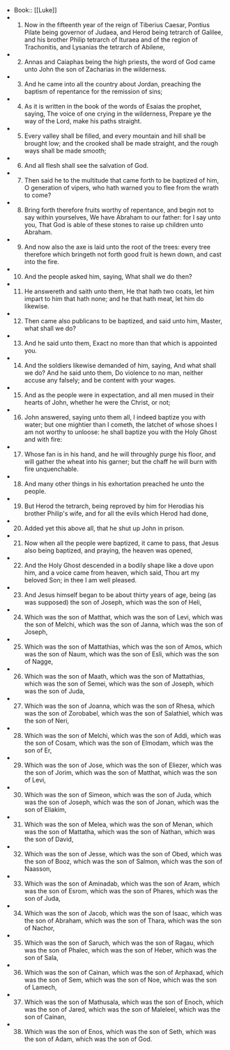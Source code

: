 - Book:: [[Luke]]
- 1. Now in the fifteenth year of the reign of Tiberius Caesar, Pontius Pilate being governor of Judaea, and Herod being tetrarch of Galilee, and his brother Philip tetrarch of Ituraea and of the region of Trachonitis, and Lysanias the tetrarch of Abilene,
- 2. Annas and Caiaphas being the high priests, the word of God came unto John the son of Zacharias in the wilderness.
- 3. And he came into all the country about Jordan, preaching the baptism of repentance for the remission of sins;
- 4. As it is written in the book of the words of Esaias the prophet, saying, The voice of one crying in the wilderness, Prepare ye the way of the Lord, make his paths straight.
- 5. Every valley shall be filled, and every mountain and hill shall be brought low; and the crooked shall be made straight, and the rough ways shall be made smooth;
- 6. And all flesh shall see the salvation of God.
- 7. Then said he to the multitude that came forth to be baptized of him, O generation of vipers, who hath warned you to flee from the wrath to come?
- 8. Bring forth therefore fruits worthy of repentance, and begin not to say within yourselves, We have Abraham to our father: for I say unto you, That God is able of these stones to raise up children unto Abraham.
- 9. And now also the axe is laid unto the root of the trees: every tree therefore which bringeth not forth good fruit is hewn down, and cast into the fire.
- 10. And the people asked him, saying, What shall we do then?
- 11. He answereth and saith unto them, He that hath two coats, let him impart to him that hath none; and he that hath meat, let him do likewise.
- 12. Then came also publicans to be baptized, and said unto him, Master, what shall we do?
- 13. And he said unto them, Exact no more than that which is appointed you.
- 14. And the soldiers likewise demanded of him, saying, And what shall we do? And he said unto them, Do violence to no man, neither accuse any falsely; and be content with your wages.
- 15. And as the people were in expectation, and all men mused in their hearts of John, whether he were the Christ, or not;
- 16. John answered, saying unto them all, I indeed baptize you with water; but one mightier than I cometh, the latchet of whose shoes I am not worthy to unloose: he shall baptize you with the Holy Ghost and with fire:
- 17. Whose fan is in his hand, and he will throughly purge his floor, and will gather the wheat into his garner; but the chaff he will burn with fire unquenchable.
- 18. And many other things in his exhortation preached he unto the people.
- 19. But Herod the tetrarch, being reproved by him for Herodias his brother Philip's wife, and for all the evils which Herod had done,
- 20. Added yet this above all, that he shut up John in prison.
- 21. Now when all the people were baptized, it came to pass, that Jesus also being baptized, and praying, the heaven was opened,
- 22. And the Holy Ghost descended in a bodily shape like a dove upon him, and a voice came from heaven, which said, Thou art my beloved Son; in thee I am well pleased.
- 23. And Jesus himself began to be about thirty years of age, being (as was supposed) the son of Joseph, which was the son of Heli,
- 24. Which was the son of Matthat, which was the son of Levi, which was the son of Melchi, which was the son of Janna, which was the son of Joseph,
- 25. Which was the son of Mattathias, which was the son of Amos, which was the son of Naum, which was the son of Esli, which was the son of Nagge,
- 26. Which was the son of Maath, which was the son of Mattathias, which was the son of Semei, which was the son of Joseph, which was the son of Juda,
- 27. Which was the son of Joanna, which was the son of Rhesa, which was the son of Zorobabel, which was the son of Salathiel, which was the son of Neri,
- 28. Which was the son of Melchi, which was the son of Addi, which was the son of Cosam, which was the son of Elmodam, which was the son of Er,
- 29. Which was the son of Jose, which was the son of Eliezer, which was the son of Jorim, which was the son of Matthat, which was the son of Levi,
- 30. Which was the son of Simeon, which was the son of Juda, which was the son of Joseph, which was the son of Jonan, which was the son of Eliakim,
- 31. Which was the son of Melea, which was the son of Menan, which was the son of Mattatha, which was the son of Nathan, which was the son of David,
- 32. Which was the son of Jesse, which was the son of Obed, which was the son of Booz, which was the son of Salmon, which was the son of Naasson,
- 33. Which was the son of Aminadab, which was the son of Aram, which was the son of Esrom, which was the son of Phares, which was the son of Juda,
- 34. Which was the son of Jacob, which was the son of Isaac, which was the son of Abraham, which was the son of Thara, which was the son of Nachor,
- 35. Which was the son of Saruch, which was the son of Ragau, which was the son of Phalec, which was the son of Heber, which was the son of Sala,
- 36. Which was the son of Cainan, which was the son of Arphaxad, which was the son of Sem, which was the son of Noe, which was the son of Lamech,
- 37. Which was the son of Mathusala, which was the son of Enoch, which was the son of Jared, which was the son of Maleleel, which was the son of Cainan,
- 38. Which was the son of Enos, which was the son of Seth, which was the son of Adam, which was the son of God.

